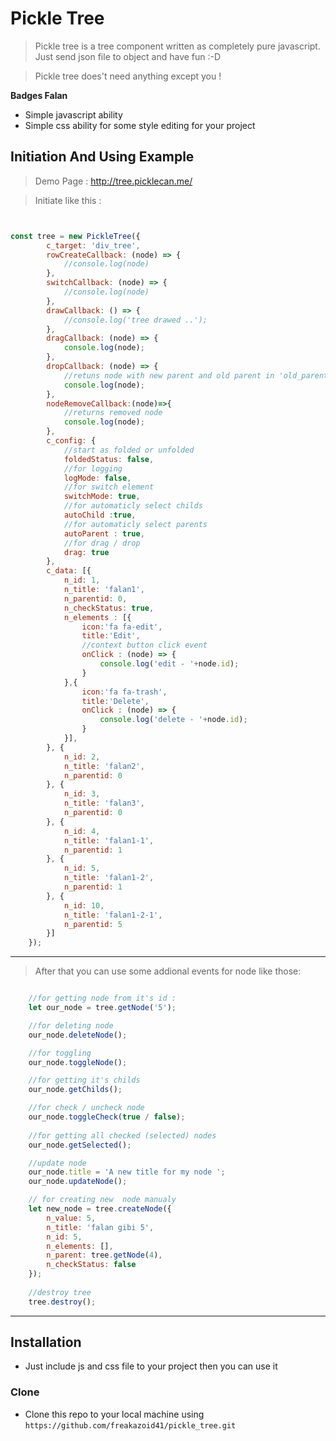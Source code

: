 

# Pickle Tree

> Pickle tree is a tree component written as completely pure javascript. Just send json file to object and have fun :-D 

> Pickle tree does't need anything except you !

**Badges Falan**

- Simple javascript ability
- Simple css ability for some style editing for your project




## Initiation And Using Example 
> Demo Page : http://tree.picklecan.me/

> Initiate like this :

```javascript


const tree = new PickleTree({
        c_target: 'div_tree',
        rowCreateCallback: (node) => {
            //console.log(node)
        },
        switchCallback: (node) => {
            //console.log(node)
        },
        drawCallback: () => {
            //console.log('tree drawed ..');
        },
        dragCallback: (node) => {
            console.log(node);
        },
        dropCallback: (node) => {
            //retuns node with new parent and old parent in 'old_parent' key!!
            console.log(node);
        },
        nodeRemoveCallback:(node)=>{
            //returns removed node
            console.log(node);
        },
        c_config: {
            //start as folded or unfolded
            foldedStatus: false,
            //for logging
            logMode: false,
            //for switch element
            switchMode: true,
            //for automaticly select childs
            autoChild :true,
            //for automaticly select parents
            autoParent : true,
            //for drag / drop
            drag: true
        },
        c_data: [{
            n_id: 1,
            n_title: 'falan1',
            n_parentid: 0,
            n_checkStatus: true,
            n_elements : [{
                icon:'fa fa-edit',
                title:'Edit',
                //context button click event
                onClick : (node) => {
                    console.log('edit - '+node.id);
                }
            },{
                icon:'fa fa-trash',
                title:'Delete',
                onClick : (node) => {
                    console.log('delete - '+node.id);
                }
            }],
        }, {
            n_id: 2,
            n_title: 'falan2',
            n_parentid: 0
        }, {
            n_id: 3,
            n_title: 'falan3',
            n_parentid: 0
        }, {
            n_id: 4,
            n_title: 'falan1-1',
            n_parentid: 1
        }, {
            n_id: 5,
            n_title: 'falan1-2',
            n_parentid: 1
        }, {
            n_id: 10,
            n_title: 'falan1-2-1',
            n_parentid: 5
        }]
    });
```

---

> After that you can use some addional events for node like those:

```javascript

    //for getting node from it's id :
    let our_node = tree.getNode('5');

    //for deleting node
    our_node.deleteNode();

    //for toggling
    our_node.toggleNode();

    //for getting it's childs
    our_node.getChilds();

    //for check / uncheck node
    our_node.toggleCheck(true / false);
    
    //for getting all checked (selected) nodes
    our_node.getSelected();

    //update node
    our_node.title = 'A new title for my node ';
    our_node.updateNode();

    // for creating new  node manualy
    let new_node = tree.createNode({
        n_value: 5,
        n_title: 'falan gibi 5',
        n_id: 5,
        n_elements: [],
        n_parent: tree.getNode(4),
        n_checkStatus: false
    });
    
    //destroy tree
    tree.destroy();

```

---

## Installation

- Just include js and css file to your project then you can use it

### Clone

- Clone this repo to your local machine using `https://github.com/freakazoid41/pickle_tree.git`

